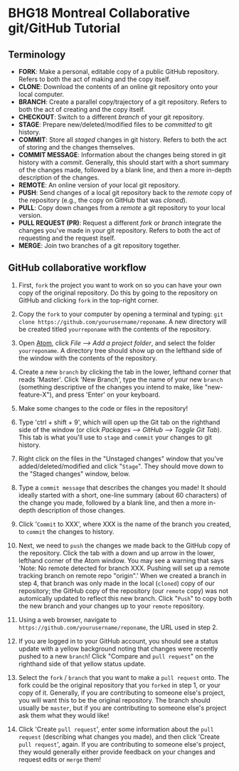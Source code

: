 # BHG18 Montreal Collaborative git/GitHub Tutorial

## Terminology
* **FORK**: Make a personal, editable copy of a public GitHub repository. Refers to both the act of making and the copy itself.
* **CLONE**: Download the contents of an online git repository onto your local computer.
* **BRANCH**: Create a parallel copy/trajectory of a git repository. Refers to both the act of creating and the copy itself.
* **CHECKOUT**: Switch to a different *branch* of your git repository.
* **STAGE**: Prepare new/deleted/modified files to be *committed* to git history.
* **COMMIT**: Store all *staged* changes in git history. Refers to both the act of storing and the changes themselves.
* **COMMIT MESSAGE**: Information about the changes being stored in git history with a *commit*. Generally, this should start with a short summary of the changes made, followed by a blank line, and then a more in-depth description of the changes.
* **REMOTE**: An online version of your local git repository.
* **PUSH**: Send changes of a local git repository back to the *remote* copy of the repository (e.g., the copy on GitHub that was *cloned*).
* **PULL**: Copy down changes from a *remote* a git repository to your local version.
* **PULL REQUEST (PR)**: Request a different *fork* or *branch* integrate the changes you've made in your git repository. Refers to both the act of requesting and the request itself.
* **MERGE**: Join two branches of a git repository together.

## GitHub collaborative workflow
1. First, `fork` the project you want to work on so you can have your own copy of the original repository. Do this by going to the repository on GitHub and clicking `fork` in the top-right corner.

2. Copy the `fork` to your computer by opening a terminal and typing: `git clone https://github.com/yourusername/reponame`. A new directory will be created titled `yourreponame` with the contents of the repository.

3. Open [Atom](https://atom.io/), click *File --> Add a project folder*, and select the folder `yourreponame`. A directory tree should show up on the lefthand side of the window with the contents of the repository.

4. Create a new `branch` by clicking the tab in the lower, lefthand corner that reads 'Master'. Click 'New Branch', type the name of your new `branch` (something descriptive of the changes you intend to make, like "new-feature-X"), and press 'Enter' on your keyboard.

5. Make some changes to the code or files in the repository!

6. Type 'ctrl + shift + 9', which will open up the Git tab on the righthand side of the window (or click *Packages --> GitHub --> Toggle Git Tab*). This tab is what you'll use to `stage` and `commit` your changes to git history.

7. Right click on the files in the "Unstaged changes" window that you've added/deleted/modified and click "`Stage`". They should move down to the "Staged changes" window, below.

8. Type a `commit message` that describes the changes you made! It should ideally started with a short, one-line summary (about 60 characters) of the change you made, followed by a blank line, and then a more in-depth description of those changes.

9. Click '`Commit` to XXX', where XXX is the name of the branch you created, to `commit` the changes to history.

10. Next, we need to `push` the changes we made back to the GitHub copy of the repository. Click the tab with a down and up arrow in the lower, lefthand corner of the Atom window. You may see a warning that says 'Note: No remote detected for branch XXX. Pushing will set up a remote tracking branch on remote repo "origin".' When we created a branch in step 4, that branch was only made in the local (`cloned`) copy of our repository; the GitHub copy of the repository (our `remote` copy) was not automically updated to reflect this new branch. Click "`Push`" to copy both the new branch and your changes up to your `remote` repository.

11. Using a web browser, navigate to `https://github.com/yourusername/reponame`, the URL used in step 2. 

12. If you are logged in to your GitHub account, you should see a status update with a yellow background noting that changes were recently pushed to a new `branch`! Click "Compare and `pull request`" on the righthand side of that yellow status update.

13. Select the `fork` / `branch` that you want to make a `pull request` onto. The fork could be the original repository that you `forked` in step 1, or your copy of it. Generally, if you are contributing to someone else's project, you will want this to be the original repository. The branch should usually be `master`, but if you are contributing to someone else's project ask them what they would like!

14. Click 'Create `pull request`', enter some information about the `pull request` (describing what changes you made), and then click 'Create `pull request`', again. If you are contributing to someone else's project, they would generally either provide feedback on your changes and request edits or `merge` them!
